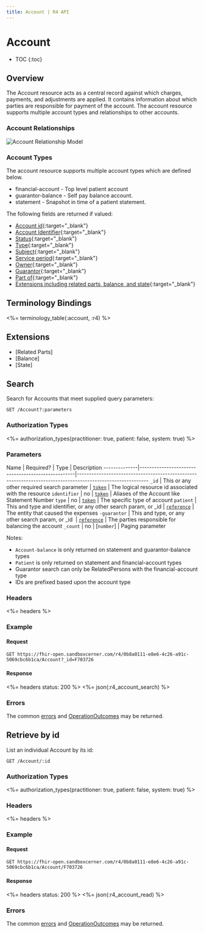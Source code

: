 ```yaml
---
title: Account | R4 API
---
```


# Account

* TOC
{:toc}

## Overview

The Account resource acts as a central record against which charges, payments, and adjustments are applied. It contains information about which parties are responsible for payment of the account. The account resource supports multiple account types and relationships to other accounts.

### Account Relationships

![Account Relationship Model](/images/account-relationship-model.png)

### Account Types

The account resource supports multiple account types which are defined below. 

* financial-account - Top level patient account
* guarantor-balance - Self pay balance account.
* statement - Snapshot in time of a patient statement.


The following fields are returned if valued:

* [Account id]( https://hl7.org/fhir/r4/resource-definitions.html#Resource.id ){:target="_blank"} 
* [Account Identifier](https://hl7.org/fhir/R4/account-definitions.html#Account.identifier){:target="_blank"} 
* [Status](https://hl7.org/fhir/R4/account-definitions.html#Account.status){:target="_blank"} 
* [Type](https://hl7.org/fhir/R4/account-definitions.html#Account.type){:target="_blank"}
* [Subject](https://hl7.org/fhir/R4/account-definitions.html#Account.subject){:target="_blank"} 
* [Service period](https://hl7.org/fhir/R4/account-definitions.html#Account.servicePeriod){:target="_blank"}
* [Owner](https://hl7.org/fhir/R4/account-definitions.html#Account.owner){:target="_blank"} 
* [Guarantor](https://hl7.org/fhir/R4/account-definitions.html#Account.guarantor){:target="_blank"} 
* [Part of](https://hl7.org/fhir/R4/account-definitions.html#Account.partOf){:target="_blank"}
* [Extensions including related parts, balance, and state](#extensions){:target="_blank"}


## Terminology Bindings

<%= terminology_table(:account, :r4) %>

## Extensions

* [Related Parts]
* [Balance]
* [State]

## Search

Search for Accounts that meet supplied query parameters:

    GET /Account?:parameters

### Authorization Types

<%= authorization_types(practitioner: true, patient: false, system: true) %>

### Parameters

 Name         | Required?                                         | Type          | Description
--------------|---------------------------------------------------|-----------------------------------------------------------------------------------------------------------
 `_id`        | This or any other required search parameter       | [`token`]     | The logical resource id associated with the resource
 `identifier` | no                                                | [`token`]     | Aliases of the Account like Statement Number
 `type`       | no                                                | [`token`]     | The specific type of account
 `patient`    | This and type and identifier, or any other search param, or _id  | [`reference`] | The entity that caused the expenses
 `-guarantor` | This and type, or any other search param, or _id  | [`reference`] | The parties responsible for balancing the account
 `_count`     | no                                                | [`number`]    | Paging parameter
 

Notes:

* `Account-balance` is only returned on statement and guarantor-balance types
* `Patient` is only returned on statement and financial-account types 
* Guarantor search can only be RelatedPersons with the financial-account type
* IDs are prefixed based upon the account type 

### Headers
 
 <%= headers %>

### Example

#### Request

    GET https://fhir-open.sandboxcerner.com/r4/0b8a0111-e8e6-4c26-a91c-5069cbc6b1ca/Account?_id=F703726

#### Response

<%= headers status: 200 %>
<%= json(:r4_account_search) %>

### Errors

The common [errors] and [OperationOutcomes] may be returned.

## Retrieve by id

List an individual Account by its id:

    GET /Account/:id

### Authorization Types

<%= authorization_types(practitioner: true, patient: false, system: true) %>

### Headers

<%= headers %>
    
### Example

#### Request

    GET https://fhir-open.sandboxcerner.com/r4/0b8a0111-e8e6-4c26-a91c-5069cbc6b1ca/Account/F703726

#### Response

<%= headers status: 200 %>
<%= json(:r4_account_read) %>

### Errors

The common [errors] and [OperationOutcomes] may be returned.

[`reference`]: http://hl7.org/fhir/R4/search.html#reference
[`token`]: http://hl7.org/fhir/R4/search.html#token
[errors]: ../../#client-errors
[OperationOutcomes]: ../../#operation-outcomes